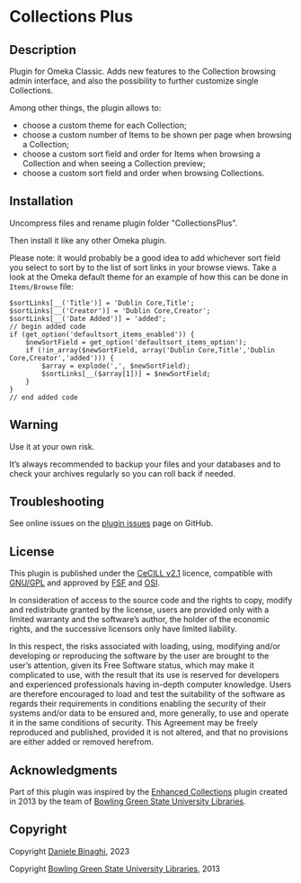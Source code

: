 # Collections Plus

## Description

Plugin for Omeka Classic. Adds new features to the Collection browsing admin interface, and also the possibility to further customize single Collections.

Among other things, the plugin allows to:

- choose a custom theme for each Collection;
- choose a custom number of Items to be shown per page when browsing a Collection;
- choose a custom sort field and order for Items when browsing a Collection and when seeing a Collection preview;
- choose a custom sort field and order when browsing Collections.

## Installation
Uncompress files and rename plugin folder "CollectionsPlus".

Then install it like any other Omeka plugin.

Please note: it would probably be a good idea to add whichever sort field you select to sort by to the list of sort links in your browse views. Take a look at the Omeka default theme for an example of how this can be done in `Items/Browse` file:

	$sortLinks[__('Title')] = 'Dublin Core,Title';
	$sortLinks[__('Creator')] = 'Dublin Core,Creator';
	$sortLinks[__('Date Added')] = 'added';
	// begin added code
	if (get_option('defaultsort_items_enabled')) {
		$newSortField = get_option('defaultsort_items_option');
		if (!in_array($newSortField, array('Dublin Core,Title','Dublin Core,Creator','added'))) {
			$array = explode(',', $newSortField);
			$sortLinks[__($array[1])] = $newSortField;
		}
	}
	// end added code

## Warning
Use it at your own risk.

It’s always recommended to backup your files and your databases and to check your archives regularly so you can roll back if needed.

## Troubleshooting
See online issues on the <a href="https://github.com/DBinaghi/plugin-CollectionsPlus/issues" target="_blank">plugin issues</a> page on GitHub.


## License
This plugin is published under the <a href="https://www.cecill.info/licences/Licence_CeCILL_V2.1-en.html" target="_blank">CeCILL v2.1</a> licence, compatible with <a href="https://www.gnu.org/licenses/gpl-3.0.html" target="_blank">GNU/GPL</a> and approved by <a href="https://www.fsf.org/" target="_blank">FSF</a> and <a href="http://opensource.org/" target="_blank">OSI</a>.

In consideration of access to the source code and the rights to copy, modify and redistribute granted by the license, users are provided only with a limited warranty and the software’s author, the holder of the economic rights, and the successive licensors only have limited liability.

In this respect, the risks associated with loading, using, modifying and/or developing or reproducing the software by the user are brought to the user’s attention, given its Free Software status, which may make it complicated to use, with the result that its use is reserved for developers and experienced professionals having in-depth computer knowledge. Users are therefore encouraged to load and test the suitability of the software as regards their requirements in conditions enabling the security of their systems and/or data to be ensured and, more generally, to use and operate it in the same conditions of security. This Agreement may be freely reproduced and published, provided it is not altered, and that no provisions are either added or removed herefrom.

## Acknowledgments
Part of this plugin was inspired by the [Enhanced Collections](https://github.com/BGSU-LITS/Enhanced-Collections-Plugin) plugin created in 2013 by the team of [Bowling Green State University Libraries](http://ul2.bgsu.edu/labs/).

## Copyright
Copyright [Daniele Binaghi](https://github.com/DBinaghi), 2023

Copyright [Bowling Green State University Libraries](http://ul2.bgsu.edu/labs/), 2013
